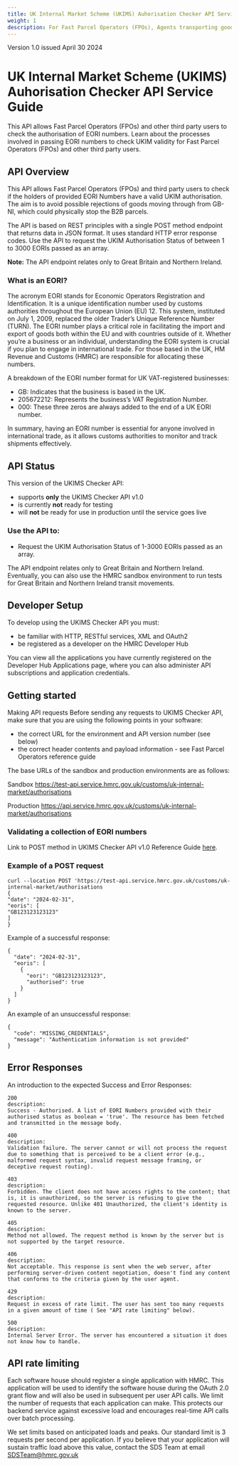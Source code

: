 ```yaml
---
title: UK Internal Market Scheme (UKIMS) Auhorisation Checker API Service Guide
weight: 1
description: For Fast Parcel Operators (FPOs), Agents transporting goods GB/NI, B2B Agents for GB/NI, Third party software houses, designers, product owners or business analysts. Processes involved in passing EORI numbers to check UKIM validity.
---
```

Version 1.0 issued April 30 2024

# UK Internal Market Scheme (UKIMS) Auhorisation Checker API Service Guide
This API allows Fast Parcel Operators (FPOs) and other third party users to check the authorisation of EORI numbers. Learn about the processes involved in passing EORI numbers to check UKIM validity for Fast Parcel Operators (FPOs) and other third party users.

## API Overview 

This API allows Fast Parcel Operators (FPOs) and third party users to check if the holders of provided EORI Numbers have a valid UKIM authorisation.
The aim is to avoid possible rejections of goods moving through from GB-NI, which could physically stop the B2B parcels.
    
The API is based on REST principles with a single POST method endpoint that returns data in JSON format. It uses standard HTTP error response codes. Use the API to request the UKIM Authorisation Status of between 1 to 3000 EORIs passed as an array. 
    
**Note:** The API endpoint relates only to Great Britain and Northern Ireland.

### What is an EORI?
The acronym EORI stands for Economic Operators Registration and Identification. It is a unique identification number used by customs authorities throughout the European Union (EU) 12. This system, instituted on July 1, 2009, replaced the older Trader’s Unique Reference Number (TURN). The EORI number plays a critical role in facilitating the import and export of goods both within the EU and with countries outside of it. Whether you’re a business or an individual, understanding the EORI system is crucial if you plan to engage in international trade. For those based in the UK, HM Revenue and Customs (HMRC) are responsible for allocating these numbers.

A breakdown of the EORI number format for UK VAT-registered businesses:

- GB: Indicates that the business is based in the UK.
- 205672212: Represents the business’s VAT Registration Number.
- 000: These three zeros are always added to the end of a UK EORI number.

In summary, having an EORI number is essential for anyone involved in international trade, as it allows customs authorities to monitor and track shipments effectively.

## API Status

This version of the UKIMS Checker API:

- supports **only** the UKIMS Checker API v1.0
- is currently **not** ready for testing
- will **not** be ready for use in production until the service goes live 

### Use the API to:

- Request the UKIM Authorisation Status of 1-3000 EORIs passed as an array.

The API endpoint relates only to Great Britain and Northern Ireland.  Eventually, you can also use the HMRC sandbox environment to run tests for Great Britain and Northern Ireland transit movements.

## Developer Setup

To develop using the UKIMS Checker API you must:

- be familiar with HTTP, RESTful services, XML and OAuth2
- be registered as a developer on the HMRC Developer Hub

You can view all the applications you have currently registered on the Developer Hub Applications page, where you can also administer API subscriptions and application credentials.

## Getting started

Making API requests
Before sending any requests to UKIMS Checker API, make sure that you are using the following points
in your software:
- the correct URL for the environment and API version number (see below)
- the correct header contents and payload information - see Fast Parcel Operators reference guide

The base URLs of the sandbox and production environments are as follows:

Sandbox	https://test-api.service.hmrc.gov.uk/customs/uk-internal-market/authorisations

Production	https://api.service.hmrc.gov.uk/customs/uk-internal-market/authorisations

### Validating a collection of EORI numbers

Link to POST method in  UKIMS Checker API v1.0 Reference Guide [here](https://developer.qa.tax.service.gov.uk/api-documentation/docs/api/service/ukim-auth-checker-api/1.0/oas/page).

### Example of a POST request

```curl
curl --location POST 'https://test-api.service.hmrc.gov.uk/customs/uk-internal-market/authorisations
{
"date": "2024-02-31",
"eoris": [
"GB123123123123"
]
}
```

Example of a successful response:

```code
{
  "date": "2024-02-31",
  "eoris": [
    {
      "eori": "GB123123123123",
      "authorised": true
    }
  ]
}
```

An example of an unsuccessful response:

```code
{
  "code": "MISSING_CREDENTIALS",
  "message": "Authentication information is not provided"
}
```

## Error Responses

An introduction to the expected Success and Error Responses:

```code
200
description:
Success - Authorised. A list of EORI Numbers provided with their authorised status as boolean = 'true'. The resource has been fetched and transmitted in the message body.
```

```code          
400
description: 
Validation failure. The server cannot or will not process the request due to something that is perceived to be a client error (e.g., malformed request syntax, invalid request message framing, or deceptive request routing).
```

```code
403
description:
Forbidden. The client does not have access rights to the content; that is, it is unauthorized, so the server is refusing to give the requested resource. Unlike 401 Unauthorized, the client's identity is known to the server.
```

```code
405
description:
Method not allowed. The request method is known by the server but is not supported by the target resource. 
```

```code
406
description:
Not acceptable. This response is sent when the web server, after performing server-driven content negotiation, doesn't find any content that conforms to the criteria given by the user agent.
```

```code
429
description:
Request in excess of rate limit. The user has sent too many requests in a given amount of time ( See "API rate limiting" below).
```

```code
500
description: 
Internal Server Error. The server has encountered a situation it does not know how to handle.
```
 
## API rate limiting
Each software house should register a single application with HMRC. This application will be used to identify the software house during the OAuth 2.0 grant flow and will also be used in subsequent per user API calls. We limit the number of requests that each application can make. This protects our backend service against excessive load and encourages real-time API calls over batch processing.

We set limits based on anticipated loads and peaks. Our standard limit is 3 requests per second per application. If you believe that your application will sustain traffic load above this value, contact the SDS Team at email SDSTeam@hmrc.gov.uk


